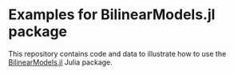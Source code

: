 # Examples for BilinearModels.jl package

This repository contains code and data to illustrate how to use the [BilinearModels.jl](https://github.com/jwmi/BilinearModels.jl) Julia package.
